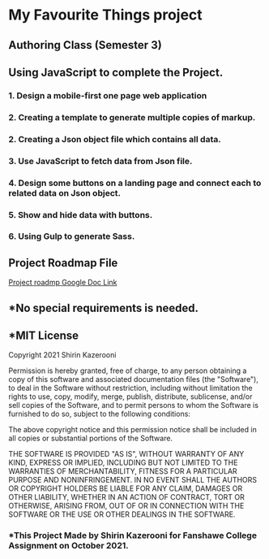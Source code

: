 # My Favourite Things project
## Authoring Class (Semester 3)


## Using JavaScript to complete the Project.
### 1. Design a mobile-first one page web application 
### 2. Creating a template to generate multiple copies of markup. 
### 2. Creating a Json object file which contains all data.
### 3. Use JavaScript to fetch data from Json file.
### 4. Design some buttons on a landing page and connect each to related data on Json object.
### 5. Show and hide data with buttons.
### 6. Using Gulp to generate Sass.

## Project Roadmap File
[Project roadmp Google Doc Link](https://docs.google.com/document/d/12jUjINz3ldd9AR92RqJ9XAPvI7ZNfbxbTtNNS0_0kAg/edit?usp=sharing)

## *No special requirements is needed.

## *MIT License
Copyright 2021 Shirin Kazerooni

Permission is hereby granted, free of charge, to any person obtaining a copy of this software and associated documentation files (the "Software"), to deal in the Software without restriction, including without limitation the rights to use, copy, modify, merge, publish, distribute, sublicense, and/or sell copies of the Software, and to permit persons to whom the Software is furnished to do so, subject to the following conditions:

The above copyright notice and this permission notice shall be included in all copies or substantial portions of the Software.

THE SOFTWARE IS PROVIDED "AS IS", WITHOUT WARRANTY OF ANY KIND, EXPRESS OR IMPLIED, INCLUDING BUT NOT LIMITED TO THE WARRANTIES OF MERCHANTABILITY, FITNESS FOR A PARTICULAR PURPOSE AND NONINFRINGEMENT. IN NO EVENT SHALL THE AUTHORS OR COPYRIGHT HOLDERS BE LIABLE FOR ANY CLAIM, DAMAGES OR OTHER LIABILITY, WHETHER IN AN ACTION OF CONTRACT, TORT OR OTHERWISE, ARISING FROM, OUT OF OR IN CONNECTION WITH THE SOFTWARE OR THE USE OR OTHER DEALINGS IN THE SOFTWARE.

### *This Project Made by Shirin Kazerooni for Fanshawe College Assignment on October 2021.